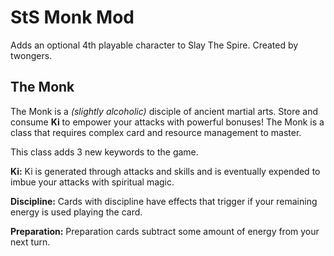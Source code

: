 # StS Monk Mod
Adds an optional 4th playable character to Slay The Spire. Created by twongers.

## The Monk
The Monk is a *(slightly alcoholic)* disciple of ancient martial arts. Store and consume **Ki** to empower your attacks with powerful bonuses! The Monk is a class that requires complex card and resource management to master.

This class adds 3 new keywords to the game. 

**Ki:** Ki is generated through attacks and skills and is eventually expended to imbue your attacks with spiritual magic.

**Discipline:** Cards with discipline have effects that trigger if your remaining energy is used playing the card. 

**Preparation:** Preparation cards subtract some amount of energy from your next turn.

